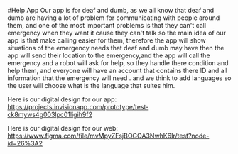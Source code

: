 #Help App
Our app is for deaf and dumb, as we all know that deaf and dumb are having a lot of problem for communicating with people around them, and one of the most important problems is that they can't call emergency when they want it cause they can't talk so the main idea of our app is that make calling easier for them, therefore the app will show situations of the emergency needs that deaf and dumb may have then the app will send their location to the emergency,and the app will call the emergency and a robot will ask for help, so they handle there condition and help them, and everyone will have an account that contains there ID and all information that the emergency will need . and we think to add languages so the user will choose what is the language that suites him. 

Here is our digital design for our app:
https://projects.invisionapp.com/prototype/test-ck8myws4g003lpc01ligih9f2

Here is our digital design for our web:
https://www.figma.com/file/mvMpyZFsjBOGOA3NwhK6Ir/test?node-id=26%3A2


